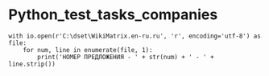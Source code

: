 # Python_test_tasks_companies


```
with io.open(r'C:\dset\WikiMatrix.en-ru.ru', 'r', encoding='utf-8') as file:
    for num, line in enumerate(file, 1):
        print('НОМЕР ПРЕДЛОЖЕНИЯ - ' + str(num) + ' - ' + line.strip())
```
## 
